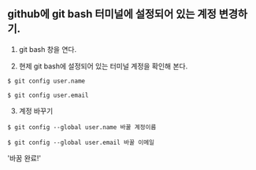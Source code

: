 ## github에 git bash 터미널에 설정되어 있는 계정 변경하기.

1. git bash 창을 연다.

2. 현제 git bash에 설정되어 있는 터미널 계정을 확인해 본다.
```cmd
$ git config user.name
```

```
$ git config user.email
```

3. 계정 바꾸기
```
$ git config --global user.name 바꿀 계정이름
```
```
$ git config --global user.email 바꿀 이메일
```

'바꿈 완료!'
